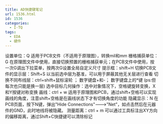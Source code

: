 ```yaml
---
title: AD快捷键笔记
url: 1536.html
id: 1536
categories:
  - I·TQ
tags:
  - EDA
  - 硬件
---
```


设置单位：Q 适用于PCB文件（不适用于原理图），转换mil和mm 栅格捕获单位：G 在原理图文件中使用，直接切换预置的栅格捕获单元；在PCB文件中使用，按一次G调出下拉菜单，按两次G设置全局自定义尺寸 提示框：shift+H 切换PCB文件的显示层：Shift+S 以当前选中层为基准，可以用于屏蔽其他无关层进行查看 切换不同布线层：ctrl+shift+鼠标滚轮 ； 数字键盘+和-； 数字键盘上的*键 (ps:但每次也只能是换一层) 选中目标几何操作：选中对象情况下，空格键旋转变换，X和Y按键对称变换 画线：ctrl + w 适用于原理图和PCB，通过shift+空格可以实现画线的角度，注意shift+空格是在画线状态下才有切换角度的功能 隐藏显示：N 在PCB页面，按下N键，弹出"Hide Connections"--->"Net"，如点击然后在元器件的GND，此时地线将被隐藏。 测量距离：ctrl + m 可以通过工具标注出XY方向的偏移距离，通过Shift+C快捷键可以清除标记